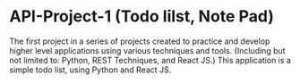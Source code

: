 # API-Project-1 (Todo lilst, Note Pad)
The first project in a series of projects created to practice and develop higher level applications using various techniques and tools. (Including but not limited to: Python, REST Techniques, and React JS.) This application is a simple todo list, using Python and React JS.
